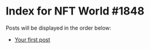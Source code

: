 # Index for NFT World #1848
Posts will be displayed in the order below:

- [Your first post](./001-first.md)

